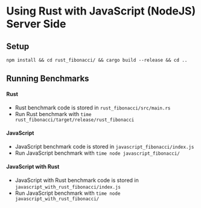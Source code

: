 # Using Rust with JavaScript (NodeJS) Server Side

## Setup

`npm install && cd rust_fibonacci/ && cargo build --release && cd ..`

## Running Benchmarks

#### Rust

- Rust benchmark code is stored in `rust_fibonacci/src/main.rs`
- Run Rust benchmark with `time rust_fibonacci/target/release/rust_fibonacci`

#### JavaScript

- JavaScript benchmark code is stored in `javascript_fibonacci/index.js`
- Run JavaScript benchmark with `time node javascript_fibonacci/`

#### JavaScript with Rust

- JavaScript with Rust benchmark code is stored in `javascript_with_rust_fibonacci/index.js`
- Run JavaScript benchmark with `time node javascript_with_rust_fibonacci/`
